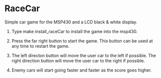 # RaceCar
Simple car game for the MSP430 and a LCD black & white display. 

1. Type make install_raceCar to install the game into the msp430.

2. Press the far right button to start the game. This button can be used at any
time to restart the game.

3. The left directon button will move the user car to the left if possible.
The right direction button will move the user car to the right if possible.

4. Enemy cars will start going faster and faster as the score goes higher.
